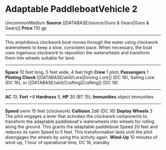 ﻿---
ac: '13'
fortitude: '+8'
hardness: '5'
hp: '30'
id: '19'
item_category: Vehicles
level: '2'
max_speed: '15'
name: Adaptable Paddleboat
price: 110 gp
rarity: Uncommon
size: Medium
source: '[[DATABASE/source/Guns & Gears|Guns & Gears]]'
swim_speed: '15'
trait:
- '[[DATABASE/trait/Uncommon|Uncommon]]'
type: Vehicle

---
# Adaptable Paddleboat<span class="item-type">Vehicle 2</span>

<span class="trait-uncommon item-trait">Uncommon</span><span class="trait-size item-trait">Medium</span>
**Source** [[DATABASE/source/Guns & Gears|Guns & Gears]]
**Price** 110 gp

---
This amphibious clockwork boat moves through the water using clockwork waterwheels to keep a slow, consistent pace. When necessary, the boat uses ingenious clockwork to reposition the waterwheels and transform them into wheels suitable for land.

---
**Space** 10 feet long, 5 feet wide, 4 feet high
**Crew** 1 pilot; **Passengers** 1
**Piloting Check** [[DATABASE/skill/Lore|Driving Lore]] (DC 16), Sailing Lore (DC 16), or [[DATABASE/skill/Crafting|Crafting]] (DC 18)

---
**AC** 13; **Fort** +8
**Hardness** 5, **HP** 30 (BT 15); **Immunities** object immunities

---
**Speed** swim 15 feet (clockwork)
**Collision** 2d6 (DC 16)
**Deploy Wheels** <span class="action-icon">3</span> The pilot engages a lever that activates the clockwork components to transform the adaptable paddleboat's waterwheels into wheels for rolling along the ground. This grants the adaptable paddleboat Speed 20 feet and reduces its swim Speed to 5 feet. This transformation lasts until the pilot disengages the wheels by using this activity again.
 **Wind-Up** 10 minutes of wind-up, 1 hour of operational time, DC 16, standby